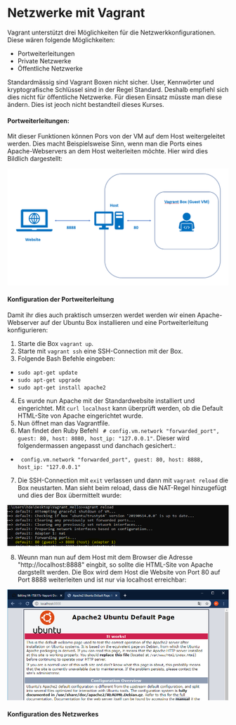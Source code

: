 # Netzwerke mit Vagrant

Vagrant unterstützt drei Möglichkeiten für die Netzwerkkonfigurationen. Diese wären folgende Möglichkeiten:
- Portweiterleitungen
- Private Netzwerke
- Öffentliche Netzwerke

Standardmässig sind Vagrant Boxen nicht sicher. User, Kennwörter und kryptografische Schlüssel sind in der Regel Standard. Deshalb empfiehl sich dies nicht für öffentliche Netzwerke. Für diesen Einsatz müsste man diese ändern. Dies ist jeoch nicht bestandteil dieses Kurses.

#### Portweiterleitungen:
Mit dieser Funktionen können Pors von der VM auf dem Host weitergeleitet werden. Dies macht Beispielsweise Sinn, wenn man die Ports eines Apache-Webservers an dem Host weiterleiten möchte. Hier wird dies Bildlich dargestellt:

![alt text](https://github.com/harbinde/VA-ITSE17b-Vagrant-Docker/blob/master/Vagrant/Einleitung/IMG/vagrant_forwarding.PNG)

#### Konfiguration der Portweiterleitung
Damit ihr dies auch praktisch umserzen werdet werden wir einen Apache-Webserver auf der Ubuntu Box installieren und eine Portweiterleitung konfigurieren:

1) Starte die Box `vagrant up`.
2) Starte mit `vagrant ssh` eine SSH-Connection mit der Box.
3) Folgende Bash Befehle eingeben:
- `sudo apt-get update`
- `sudo apt-get upgrade`
- `sudo apt-get install apache2`
4) Es wurde nun Apache mit der Standardwebsite installiert und eingerichtet. Mit `curl localhost` kann überprüft werden, ob die Default HTML-Site von Apache eingerichtet wurde.
5) Nun öffnet man das Vagrantfile.
6) Man findet den Ruby Befehl ` # config.vm.network "forwarded_port", guest: 80, host: 8080, host_ip: "127.0.0.1"`. Dieser wird folgendermassen angepasst und danchach gesichert.:
- ` config.vm.network "forwarded_port", guest: 80, host: 8888, host_ip: "127.0.0.1"`
7) Die SSH-Connection mit `exit` verlassen und dann mit `vagrant reload` die Box neustarten. Man sieht beim reload, dass die NAT-Regel hinzugefügt und dies der Box übermittelt wurde:

![alt text](https://github.com/harbinde/VA-ITSE17b-Vagrant-Docker/blob/master/Vagrant/Einleitung/IMG/vagrant_nat_reload.PNG)

8) Weunn man nun auf dem Host mit dem Browser die Adresse "http://localhost:8888" eingbit, so sollte die HTML-Site von Apache dargstellt werden. Die Box wird dem Host die Website von Port 80 auf Port 8888 weiterleiten und ist nur via localhost erreichbar:

![alt text](https://github.com/harbinde/VA-ITSE17b-Vagrant-Docker/blob/master/Vagrant/Einleitung/IMG/vagrant_nat_apache_site.PNG)

#### Konfiguration des Netzwerkes
